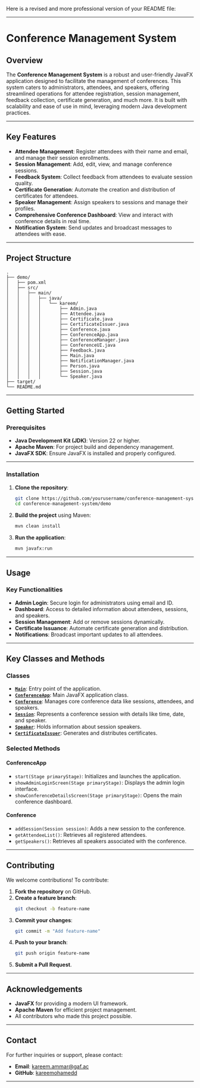 Here is a revised and more professional version of your README file:

---

# **Conference Management System**

## **Overview**

The **Conference Management System** is a robust and user-friendly JavaFX application designed to facilitate the management of conferences. This system caters to administrators, attendees, and speakers, offering streamlined operations for attendee registration, session management, feedback collection, certificate generation, and much more. It is built with scalability and ease of use in mind, leveraging modern Java development practices.

---

## **Key Features**

- **Attendee Management**: Register attendees with their name and email, and manage their session enrollments.
- **Session Management**: Add, edit, view, and manage conference sessions.
- **Feedback System**: Collect feedback from attendees to evaluate session quality.
- **Certificate Generation**: Automate the creation and distribution of certificates for attendees.
- **Speaker Management**: Assign speakers to sessions and manage their profiles.
- **Comprehensive Conference Dashboard**: View and interact with conference details in real time.
- **Notification System**: Send updates and broadcast messages to attendees with ease.

---

## **Project Structure**

```plaintext
.
├── demo/
│   ├── pom.xml
│   ├── src/
│   │   ├── main/
│   │   │   ├── java/
│   │   │   │   └── kareem/
│   │   │   │       ├── Admin.java
│   │   │   │       ├── Attendee.java
│   │   │   │       ├── Certificate.java
│   │   │   │       ├── CertificateIssuer.java
│   │   │   │       ├── Conference.java
│   │   │   │       ├── ConferenceApp.java
│   │   │   │       ├── ConferenceManager.java
│   │   │   │       ├── ConferenceUI.java
│   │   │   │       ├── Feedback.java
│   │   │   │       ├── Main.java
│   │   │   │       ├── NotificationManager.java
│   │   │   │       ├── Person.java
│   │   │   │       ├── Session.java
│   │   │   │       └── Speaker.java
├── target/
└── README.md
```

---

## **Getting Started**

### **Prerequisites**

- **Java Development Kit (JDK)**: Version 22 or higher.
- **Apache Maven**: For project build and dependency management.
- **JavaFX SDK**: Ensure JavaFX is installed and properly configured.

---

### **Installation**

1. **Clone the repository**:
    ```bash
    git clone https://github.com/yourusername/conference-management-system.git
    cd conference-management-system/demo
    ```

2. **Build the project** using Maven:
    ```bash
    mvn clean install
    ```

3. **Run the application**:
    ```bash
    mvn javafx:run
    ```

---

## **Usage**

### **Key Functionalities**

- **Admin Login**: Secure login for administrators using email and ID.
- **Dashboard**: Access to detailed information about attendees, sessions, and speakers.
- **Session Management**: Add or remove sessions dynamically.
- **Certificate Issuance**: Automate certificate generation and distribution.
- **Notifications**: Broadcast important updates to all attendees.

---

## **Key Classes and Methods**

### **Classes**

- **[`Main`](src/main/java/kareem/Main.java)**: Entry point of the application.
- **[`ConferenceApp`](src/main/java/kareem/ConferenceApp.java)**: Main JavaFX application class.
- **[`Conference`](src/main/java/kareem/Conference.java)**: Manages core conference data like sessions, attendees, and speakers.
- **[`Session`](src/main/java/kareem/Session.java)**: Represents a conference session with details like time, date, and speaker.
- **[`Speaker`](src/main/java/kareem/Speaker.java)**: Holds information about session speakers.
- **[`CertificateIssuer`](src/main/java/kareem/CertificateIssuer.java)**: Generates and distributes certificates.

### **Selected Methods**

#### **ConferenceApp**
- `start(Stage primaryStage)`: Initializes and launches the application.
- `showAdminLoginScreen(Stage primaryStage)`: Displays the admin login interface.
- `showConferenceDetailsScreen(Stage primaryStage)`: Opens the main conference dashboard.

#### **Conference**
- `addSession(Session session)`: Adds a new session to the conference.
- `getAttendeeList()`: Retrieves all registered attendees.
- `getSpeakers()`: Retrieves all speakers associated with the conference.

---

## **Contributing**

We welcome contributions! To contribute:

1. **Fork the repository** on GitHub.
2. **Create a feature branch**:
    ```bash
    git checkout -b feature-name
    ```
3. **Commit your changes**:
    ```bash
    git commit -m "Add feature-name"
    ```
4. **Push to your branch**:
    ```bash
    git push origin feature-name
    ```
5. **Submit a Pull Request**.

---

## **Acknowledgements**

- **JavaFX** for providing a modern UI framework.
- **Apache Maven** for efficient project management.
- All contributors who made this project possible.

---

## **Contact**

For further inquiries or support, please contact:
- **Email**: [kareem.ammar@gaf.ac](kareem.ammar@gaf.ac)
- **GitHub**: [kareemohamedd](https://github.com/kareemohamedd)

--- 
